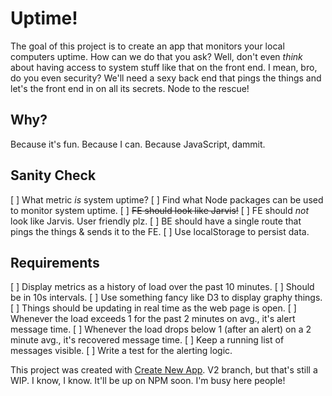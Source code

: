 # Uptime!

The goal of this project is to create an app that monitors your local computers uptime. How can we do that you ask? Well, don't even _think_ about having access to system stuff like that on the front end. I mean, bro, do you even security? We'll need a sexy back end that pings the things and let's the front end in on all its secrets. Node to the rescue!


## Why?

Because it's fun. Because I can. Because JavaScript, dammit.


## Sanity Check

[ ] What metric _is_ system uptime?
[ ] Find what Node packages can be used to monitor system uptime.
[ ] ~~FE should look like Jarvis!~~
[ ] FE should _not_ look like Jarvis. User friendly plz.
[ ] BE should have a single route that pings the things & sends it to the FE.
[ ] Use localStorage to persist data.


## Requirements

[ ] Display metrics as a history of load over the past 10 minutes.
[ ] Should be in 10s intervals.
[ ] Use something fancy like D3 to display graphy things.
[ ] Things should be updating in real time as the web page is open.
[ ] Whenever the load exceeds 1 for the past 2 minutes on avg., it's alert message time.
[ ] Whenever the load drops below 1 (after an alert) on a 2 minute avg., it's recovered message time.
[ ] Keep a running list of messages visible.
[ ] Write a test for the alerting logic.


This project was created with [Create New App](https://github.com/qodesmith/create-new-app). V2 branch, but that's still a WIP. I know, I know. It'll be up on NPM soon. I'm busy here people!
